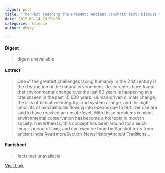 ```yaml
---
layout: post
title: "The Past Teaching the Present: Ancient Sanskrit Texts Discuss the Importance of Environmental and Species Conservation"
date: 2015-09-14 23:59:00
categories: Science
author: dhwty

---
```



#### Digest
>digest unavailable

#### Extract
>One of the greatest challenges facing humanity in the 21st century is the destruction of the natural environment. Researchers have found that environmental change over the last 60 years is happening at a rate unseen in the past 10 000 years. Human-driven climate change, the loss of biosphere integrity, land system change, and the high amounts of biochemicals flowing into oceans due to fertilizer use are said to have reached an unsafe level. With these problems in mind, environmental conservation has become a hot topic in modern society. Nevertheless, this concept has been around for a much longer period of time, and can even be found in Sanskrit texts from ancient India.Read moreSection:&nbsp;NewsHistoryAncient Traditions...

#### Factsheet
>factsheet unavailable

[Visit Link](http://www.ancient-origins.net/history-ancient-traditions/past-teaching-present-ancient-sanskrit-texts-discuss-importance-020527)


